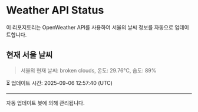 
# Weather API Status

이 리포지토리는 OpenWeather API를 사용하여 서울의 날씨 정보를 자동으로 업데이트합니다.

## 현재 서울 날씨
> 서울의 현재 날씨: broken clouds, 온도: 29.76°C, 습도: 89%

⏳ 업데이트 시간: 2025-09-06 12:57:40 (UTC)

---
자동 업데이트 봇에 의해 관리됩니다.
